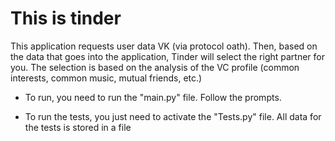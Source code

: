 # This is tinder
This application requests user data VK (via protocol oath).
Then, based on the data that goes into the application, Tinder will select the right partner for you. 
The selection is based on the analysis of the VC profile (common interests, common music, mutual friends, etc.)

* To run, you need to run the "main.py" file. Follow the prompts.

* To run the tests, you just need to activate the "Tests.py" file. All data for the tests is stored in a file